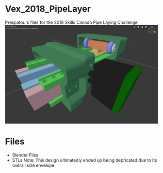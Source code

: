 # Vex_2018_PipeLayer
Prespatou's files for the 2018 Skills Canada Pipe Laying Challenge
![Pipe Layer](https://github.com/Harmony-Lab/Vex_2018_PipeLayer/blob/master/images/PipeLayer.png)
# Files
- Blender Files
- STLs
Note: This design ultimatedly ended up being depricated due to its overall size envelope.
